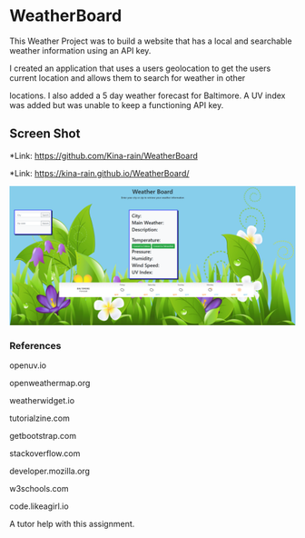 # WeatherBoard

This Weather Project was to build a website that has a local and searchable weather information using an API key.

I created an application that uses a users geolocation to get the users current location and allows them to search for weather in other 

locations. I also added a 5 day weather forecast for Baltimore. A UV index was added but was unable to keep a functioning API key.

## Screen Shot

*Link: https://github.com/Kina-rain/WeatherBoard

*Link: https://kina-rain.github.io/WeatherBoard/

![alt text][screenshot]

[screenshot]: https://github.com/Kina-rain/WeatherBoard/blob/master/assets/images/WeatherScreenShot.png "Weather Project"

### References

openuv.io

openweathermap.org

weatherwidget.io

tutorialzine.com 

getbootstrap.com

stackoverflow.com

developer.mozilla.org

w3schools.com

code.likeagirl.io

A tutor help with this assignment.